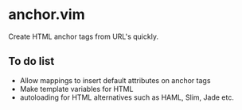 # anchor.vim

Create HTML anchor tags from URL's quickly.

## To do list

* Allow mappings to insert default attributes on anchor tags
* Make template variables for HTML
* autoloading for HTML alternatives such as HAML, Slim, Jade etc.

